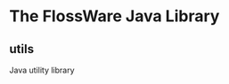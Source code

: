 The FlossWare Java Library
==========================

utils
--------------------
Java utility library